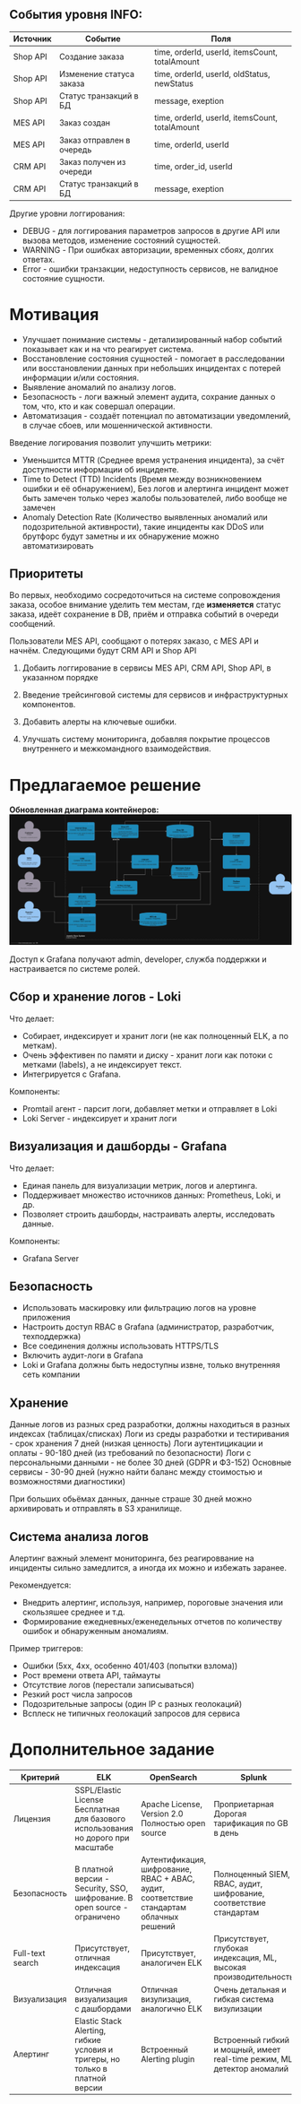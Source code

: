 ## События уровня INFO:
|Источник|Событие|Поля|
|--|--|--|
|Shop API|Создание заказа|time, orderId, userId, itemsCount, totalAmount|
|Shop API|Изменение статуса заказа|time, orderId, userId, oldStatus, newStatus|
|Shop API|Статус транзакций в БД|message, exeption|
|MES API|Заказ создан|time, orderId, userId, itemsCount, totalAmount|
|MES API|Заказ отправлен в очередь|time, orderId, userId|
|CRM API|Заказ получен из очереди|time, order_id, userId|
|CRM API|Статус транзакций в БД|message, exeption|

Другие уровни логгирования:
* DEBUG - для логгирования параметров запросов в другие API или вызова методов, изменение состояний сущностей.
* WARNING - При ошибках авторизации, временных сбоях, долгих ответах.
* Error - ошибки транзакции, недоступность сервисов, не валидное состояние сущности.

# Мотивация 

- Улучшает понимание системы - детализированный набор событий показывает как и на что реагирует система.
- Восстановление состояния сущностей - помогает в расследовании или восстановлении данных при небольших инцидентах с потерей информации и/или состояния.
- Выявление аномалий по анализу логов.
- Безопасность - логи важный элемент аудита, сохрание данных о том, что, кто и как совершал операции.
- Автоматизация - создаёт потенциал по автоматизации уведомлений, в случае сбоев, или мошеннической активности. 

Введение логирования позволит улучшить метрики:
- Уменьшится MTTR (Среднее время устранения инцидента), за счёт доступности информации об инциденте.
- Time to Detect (TTD) Incidents (Время между возникновением ошибки и её обнаружением), Без логов и алертинга инцидент может быть замечен только через жалобы пользователей, либо вообще не замечен
- Anomaly Detection Rate (Количество выявленных аномалий или подозрительной активнрости), такие инциденты как DDoS или брутфорс будут заметны и их обнаружение можно автоматизировать

## Приоритеты



Во первых, необходимо сосредоточиться на системе сопровождения заказа, особое внимание уделить тем местам, где **изменяется** статус заказа, идеёт сохранение в DB, приём и отправка событий в очереди сообщений.

Пользователи MES API, сообщают о потерях заказо, с MES API и начнём.
Следующими будут CRM API и Shop API

1. Добаить логгирование в сервисы MES API, CRM API, Shop API, в указанном порядке

2. Введение трейсинговой системы для сервисов и инфраструктурных компонентов.

3. Добавить алерты на ключевые ошибки.

4. Улучшать систему мониторинга, добавляя покрытие процессов внутреннего и межкомандного взаимодействия.

# Предлагаемое решение

**Обновленная диаграма контейнеров:**
<br>
![Предлагаемое решение](logging_update.png)
<br>

Доступ к Grafana получают admin, developer, служба поддержки и настраивается по системе ролей.

## Cбор и хранение логов - Loki
Что делает:
- Собирает, индексирует и хранит логи (не как полноценный ELK, а по меткам).
- Очень эффективен по памяти и диску - хранит логи как потоки с метками (labels), а не индексирует текст.
- Интегрируется с Grafana.

Компоненты:
- Promtail агент - парсит логи, добавляет метки и отправляет в Loki
- Loki Server - индексирует и хранит логи

##  Визуализация и дашборды - Grafana
Что делает:
- Единая панель для визуализации метрик, логов и алертинга.
- Поддерживает множество источников данных: Prometheus, Loki, и др.
- Позволяет строить дашборды, настраивать алерты, исследовать данные.

Компоненты:
- Grafana Server

## Безопасность
- Использовать маскировку или фильтрацию логов на уровне приложения
- Настроить доступ RBAC в Grafana (администратор, разработчик, техподдержка)
- Все соединения должны использовать HTTPS/TLS
- Включить аудит-логи в Grafana
- Loki и Grafana должны быть недоступны извне, только внутренняя сеть компании

## Хранение
Данные логов из разных сред разработки, должны находиться в разных индексах (таблицах/списках)
Логи из среды разработки и тестиривания - срок хранения 7 дней (низкая ценность)
Логи аутентицикации и оплаты - 90-180 дней (из требований по безопасности)
Логи с персональными данными - не более 30 дней (GDPR и ФЗ-152)
Основные сервисы - 30-90 дней (нужно найти баланс между стоимостью и возможностями диагностики)

При больших обьёмах данных, данные страше 30 дней можно архивировать и отправлять в S3 хранилище.

## Cистема анализа логов
Алертинг важный элемент мониторинга, без реагироввание на инциденты сильно замедлится, а иногда их можно и избежать заранее.

Рекомендуется:
- Внедрить алертинг, используя, например, пороговые значения или скользяшее среднее и т.д. 
- Формирование ежедневных/еженедельных отчетов по количеству ошибок и обнаруженным аномалиям.

Пример триггеров:
- Ошибки (5xx, 4xx, особенно 401/403 (попытки взлома))
- Рост времени ответа API, таймауты
- Отсутствие логов (перестали записываться)
- Резкий рост числа запросов
- Подозрительные запросы (один IP с разных геолокаций)
- Всплеск не типичных геолокаций запросов для сервиса 

# Дополнительное задание
|Критерий|ELK|OpenSearch|Splunk|Loki|
|--|--|--|--|--|
|Лицензия|SSPL/Elastic License <br> Бесплатная для базового использования но дорого при масштабе| Apache License, Version 2.0 <br> Полностью open source |Проприетарная <br> Дорогая тарификация по GB в день|Apache License, Version 2.0 <br> Полностью open source|
|Безопасность|В платной версии - Security, SSO, шифрование. В open source - ограничено|Аутентификация, шифрование, RBAC + ABAC, аудит, соответствие стандартам облачных решений |Полноценный SIEM, RBAC, аудит, шифрование, соответствие стандартам|Минимальные встроенные средства безопасности (требует интеграции с внешними системами)|
|Full-text search|Присутствует, отличная индексация|Присутствует, аналогичен ELK|Присутствует, глубокая индексация, ML, высокая производительность|Ограничен, нет индексации текста|
|Визуализация|Отличная визуализация с дашбордами|Отличная визулизация, аналогично ELK|Очень детальная и гибкая система визулизации|Отсутствует, требуется интеграция|
|Алертинг|Elastic Stack Alerting, гибкие условия и тригеры, но только в платной версии|Встроенный Alerting plugin|Встроенный гибкий и мощный, имеет real-time режим, ML детектор аномалий|Отсутствует, требуется интеграция|
